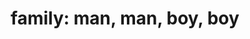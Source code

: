---
layout: smileys&emotion
title: "family: man, man, boy, boy"
emoji: family_man_man_boy_boy
permalink: 👨‍👨‍👦‍👦.html
image: assets/img/3moji/family_man_man_boy_boy.png
---